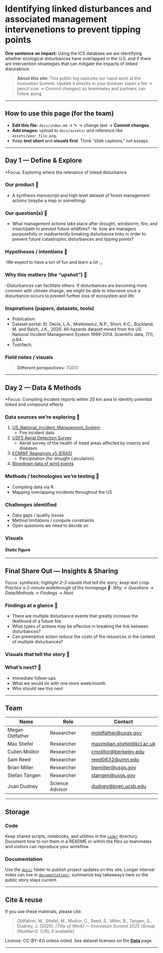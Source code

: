 # Identifying linked disturbances and associated management intervenetions to prevent tipping points

<!-- =========================================================
HERO (Swap hero.jpg, title, strapline, and the three links)
========================================================= -->

**One sentence on impact:** Using the ICS database we are identifying whether ecological disturbances have overlapped in the U.S. and if there are intervention straetegies that can mitigate the impacts of linked disturabnce.

> **About this site:** This public log captures our rapid work at the Innovation Summit. Update it directly in your browser (open a file → pencil icon → Commit changes) so teammates and partners can follow along.

---

## How to use this page (for the team)
- **Edit this file:** `docs/index.md` → ✎ → change text → **Commit changes**.
- **Add images:** upload to `docs/assets/` and reference like `assets/your_file.png`.
- Keep **text short** and **visuals first**. Think “slide captions,” not essays.

---

## Day 1 — Define & Explore
*Focus: Exploring where the relevance of linked disturbance

### Our product 📣
- A synthesis manuscript and high level dataset of forest management actions (maybe a map or something)

### Our question(s) 📣
- What management actions take place after drought, windstorm, fire, and insect/path to prevent future wildfires?
-Ie. how are managers purposefully or inadvertently breaking disturbance links in order to prevent future catastrophic disturbances and tipping points?

### Hypotheses / intentions 📣
-We expect to have a ton of fun and learn a lot :_

### Why this matters (the “upshot”) 📣
-Disturbances can facilitate others. If disturbances are becoming more common with climate change, we might be able to intervene once a disturbance occurs to prevent further loss of ecosystem and life.


### Inspirations (papers, datasets, tools)
- Publication: 
- Dataset portal: St. Denis, L.A., Mietkiewicz, N.P., Short, K.C., Buckland, M. and Balch, J.K., 2020. All-hazards dataset mined from the US National Incident Management System 1999–2014. Scientific data, 7(1), p.64.
- Tool/tech: 

### Field notes / visuals

> **Different perspectives:** TODO

---

## Day 2 — Data & Methods
*Focus: Compiling incident reports within 20 km area to identify potential linked and compound effects

### Data sources we’re exploring 📣
<!-- EDIT: Link each source; add size/notes if relevant. -->
1. [US_National_Incident_Management_System](https://figshare.com/articles/dataset/All-hazards_dataset_mined_from_the_US_National_Incident_Management_System_1999-2020/19858927/3)
    - Fire incident data
1. [USFS Aerial Detection Survey](https://www.fs.usda.gov/science-technology/data-tools-products/fhp-mapping-reporting/detection-surveys)
    - Aerial survey of the health of treed areas affected by insects and diseases
1. [ECMWF Reanalysis v5 (ERA5)](https://www.ecmwf.int/en/forecasts/dataset/ecmwf-reanalysis-v5)
    - Percipitation (for drought calculation)
1. [Blowdown data of wind events](https://landfire.gov/disturbance/annualdisturbance)

### Methods / technologies we’re testing 📣
- Compiling data via R
- Mapping overlapping incidents throughout the US

### Challenges identified
- Data gaps / quality issues
- Method limitations / compute constraints
- Open questions we need to decide on

### Visuals
#### Static figure

---

## Final Share Out — Insights & Sharing
*Focus: synthesis; highlight 2–3 visuals that tell the story; keep text crisp. Practice a 2-minute walkthrough of the homepage 📣: Why → Questions → Data/Methods → Findings → Next.*

### Findings at a glance 📣
<!-- EDIT: 2–4 bullets, each a headline in plain language with a number if possible. -->

- There are multiple disturbance events that greatly increase the likelihood of a future fire. 
- What types of actions may be effective in breaking the link between disturbances?
- Can preemptive action reduce the costs of fire resources in the context of multiple disturbances?

### Visuals that tell the story 📣
<!-- EDIT: Swap visuals; prioritize clarity.

![]()
*Visual 1.* .

![Supporting panels for key insights](assets/hull_panels.png)
[Raw photo location: hull_panels.png](https://github.com/CU-ESIIL/management-practices-prevent-thresholds-innovation-summit-2025__17/blob/main/docs/assets/hull_panels.png)
*Visual 2.* Use a complementary panel, collage, or set of snapshots that reinforces supporting evidence.

![Complementary result figure placeholder](assets/main_result.png)
[Raw photo location: main_result.png](https://github.com/CU-ESIIL/management-practices-prevent-thresholds-innovation-summit-2025__17/blob/main/docs/assets/main_result.png)
*Visual 3.* Highlight an additional visual that captures a secondary insight or next step.
 
-->

### What’s next? 📣
- Immediate follow-ups
- What we would do with one more week/month
- Who should see this next

---

## Team
| Name | Role | Contact | 
|------|------|---------|
| Megan Oldfather | Researcher | moldfather@usgs.gov | 
| Max Stiefel | Researcher | maximilian.stiefel@kcl.ac.uk | 
| Cullen Molitor | Researcher | cmolitor@berkeley.edu | 
| Sam Reed | Researcher | reed0632@umn.edu | 
| Brian Miller | Researcher | bwmiller@usgs.gov | 
| Stefan Tangen | Researcher | stangen@usgs.gov | 
| Joan Dudney | Science Advisor | dudney@bren.ucsb.edu | 

---

## Storage

### Code
Keep shared scripts, notebooks, and utilities in the [`code/`](https://github.com/CU-ESIIL/management-practices-prevent-thresholds-innovation-summit-2025__17/tree/main/code) directory. Document how to run them in a README or within the files so teammates and visitors can reproduce your workflow.

### Documentation
Use the [`docs/`](https://github.com/CU-ESIIL/management-practices-prevent-thresholds-innovation-summit-2025__17/tree/main/docs) folder to publish project updates on this site. Longer internal notes can live in [`documentation/`](https://github.com/CU-ESIIL/management-practices-prevent-thresholds-innovation-summit-2025__17/tree/main/documentation); summarize key takeaways here so the public story stays current.

---

## Cite & reuse
If you use these materials, please cite:

> Oldfather, M., Stiefel, M., Molitor, C., Reed, S., Miller, B., Tangen, S., Dudney, J. (2025). *[Title of Work] — Innovation Summit 2025 (Group [Number]).* [URL if available]

License: CC-BY-4.0 unless noted. See dataset licenses on the **[Data](data.md)** page.

---

<!-- EDIT HINTS
- Upload images to docs/assets/ and reference as assets/filename.png
- Keep images ~1200 px wide; avoid >5–8 MB per file.
- Use short, active sentences; this is a scrolling “slide deck.”
- Update this page at least once per day during the sprint.
-->
